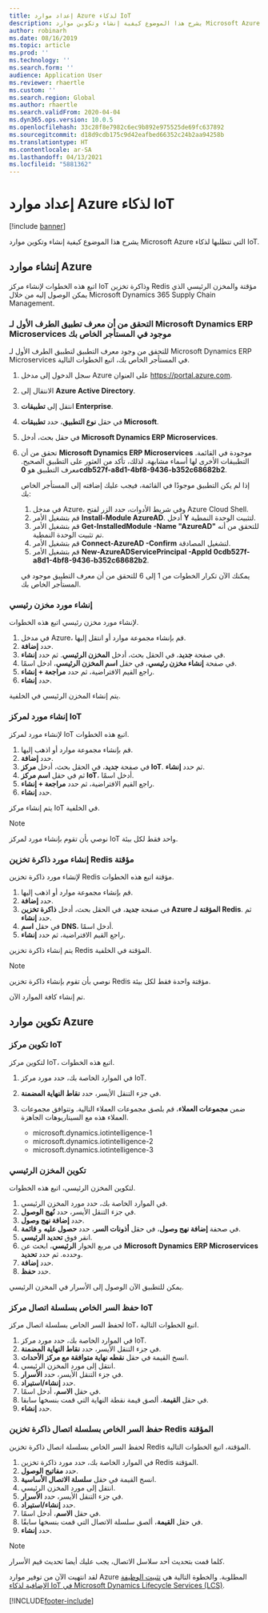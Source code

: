 ```yaml
---
title: إعداد موارد Azure لذكاء IoT
description: يشرح هذا الموضوع كيفية إنشاء وتكوين موارد Microsoft Azure التي تتطلبها لذكاء IoT.
author: robinarh
ms.date: 08/16/2019
ms.topic: article
ms.prod: ''
ms.technology: ''
ms.search.form: ''
audience: Application User
ms.reviewer: rhaertle
ms.custom: ''
ms.search.region: Global
ms.author: rhaertle
ms.search.validFrom: 2020-04-04
ms.dyn365.ops.version: 10.0.5
ms.openlocfilehash: 33c28f8e7982c6ec9b892e975525de69fc637892
ms.sourcegitcommit: d18d9cdb175c9d42eafbed66352c24b2aa94258b
ms.translationtype: HT
ms.contentlocale: ar-SA
ms.lasthandoff: 04/13/2021
ms.locfileid: "5881362"
---
```

# <a name="set-up-azure-resources-for-iot-intelligence"></a>إعداد موارد Azure لذكاء IoT

[!include [banner](../../includes/banner.md)]

يشرح هذا الموضوع كيفية إنشاء وتكوين موارد Microsoft Azure التي تتطلبها لذكاء IoT.

## <a name="create-azure-resources"></a>إنشاء موارد Azure

اتبع هذه الخطوات لإنشاء مركز IoT وذاكرة تخزين Redis مؤقتة والمخزن الرئيسي الذي يمكن الوصول إليه من خلال Microsoft Dynamics 365 Supply Chain Management.

### <a name="verify-that-the-microsoft-dynamics-erp-microservices-first-party-app-id-is-in-your-tenant"></a>التحقق من أن معرف تطبيق الطرف الأول لـ Microsoft Dynamics ERP Microservices موجود في المستأجر الخاص بك

للتحقق من وجود معرف التطبيق لتطبيق الطرف الأول لـ Microsoft Dynamics ERP Microservices في المستأجر الخاص بك، اتبع الخطوات التالية.

1. سجل الدخول إلى مدخل Azure على العنوان <https://portal.azure.com>.
2. الانتقال إلى **Azure Active Directory**.
3. انتقل إلى **تطبيقات Enterprise**.
4. في حقل **نوع التطبيق**، حدد **تطبيقات Microsoft**.
5. في حقل بحث، أدخل **Microsoft Dynamics ERP Microservices**.
6. تحقق من أن **Microsoft Dynamics ERP Microservices** موجودة في القائمة. التطبيقات الأخرى لها أسماء مشابهة. لذلك، تأكد من العثور على التطبيق الصحيح. معرف التطبيق هو **0cdb527f-a8d1-4bf8-9436-b352c68682b2**.

    إذا لم يكن التطبيق موجودًا في القائمة، فيجب عليك إضافته إلى المستأجر الخاص بك:

    1. في مدخل Azure، وفي شريط الأدوات، حدد الزر لفتح Azure Cloud Shell.
    2. قم بتشغيل الأمر **Install-Module AzureAD**. أدخل **Y** لتثبيت الوحدة النمطية.
    3. قم بتشغيل الأمر **Get-InstalledModule -Name "AzureAD"** للتحقق من أنه تم تثبيت الوحدة النمطية.
    4. قم بتشغيل الأمر **Connect-AzureAD -Confirm** لتشغيل المصادقة.
    5. قم بتشغيل الأمر **New-AzureADServicePrincipal -AppId 0cdb527f-a8d1-4bf8-9436-b352c68682b2**.

    يمكنك الآن تكرار الخطوات من 1 إلى 6 للتحقق من أن معرف التطبيق موجود في المستأجر الخاص بك.

### <a name="create-a-key-vault-resource"></a>إنشاء مورد مخزن رئيسي

لإنشاء مورد مخزن رئيسي اتبع هذه الخطوات.

1. في مدخل Azure، قم بإنشاء مجموعة موارد أو انتقل إليها.
2. حدد **إضافة**.
3. في صفحة **جديد**، في الحقل بحث، أدخل **المخزن الرئيسي**. ثم حدد **إنشاء**.
4. في صفحة **إنشاء مخزن رئيسي**، في حقل **اسم المخزن الرئيسي**، ادخل اسمًا.
5. راجع القيم الافتراضية، ثم حدد **مراجعة + إنشاء**.
6. حدد **إنشاء**.

يتم إنشاء المخزن الرئيسي في الخلفية.

### <a name="create-an-iot-hub-resource"></a>إنشاء مورد لمركز IoT

لإنشاء مورد لمركز IoT اتبع هذه الخطوات.

1. قم بإنشاء مجموعة موارد أو اذهب إليها.
2. حدد **إضافة**.
3. في صفحة **جديد**، في الحقل بحث، أدخل **مركز IoT**. ثم حدد **إنشاء**.
4. ثم في حقل **اسم مركز IoT**، أدخل اسمًا.
5. راجع القيم الافتراضية، ثم حدد **مراجعة + إنشاء**.
6. حدد **إنشاء**.

يتم إنشاء مركز IoT في الخلفية.

> [!NOTE]
> نوصي بأن تقوم بإنشاء مورد لمركز IoT واحد فقط لكل بيئة.

### <a name="create-a-redis-cache-resource"></a>إنشاء مورد ذاكرة تخزين Redis مؤقتة

لإنشاء مورد ذاكرة تخزين Redis مؤقتة اتبع هذه الخطوات.

1. قم بإنشاء مجموعة موارد أو اذهب إليها.
2. حدد **إضافة**.
3. في صفحة **جديد**، في الحقل بحث، أدخل **ذاكرة تخزين Azure المؤقتة لـ Redis**. ثم حدد **إنشاء**.
4. في حقل **اسم DNS**، أدخل اسمًا.
5. راجع القيم الافتراضية، ثم حدد **إنشاء**.

يتم إنشاء ذاكرة تخزين Redis المؤقتة في الخلفية.

> [!NOTE]
> نوصي بأن تقوم بإنشاء ذاكرة تخزين Redis مؤقتة واحدة فقط لكل بيئة.

تم إنشاء كافة الموارد الآن.

## <a name="configure-the-azure-resources"></a>تكوين موارد Azure

### <a name="configure-the-iot-hub"></a>تكوين مركز IoT

لتكوين مركز IoT، اتبع هذه الخطوات.

1. في الموارد الخاصة بك، حدد مورد مركز IoT.
2. في جزء التنقل الأيسر، حدد **نقاط النهاية المضمنة**.
3. ضمن **مجموعات العملاء**، قم بلصق مجموعات العملاء التالية. وتتوافق مجموعات العملاء هذه مع السيناريوهات الجاهزة.

    + microsoft.dynamics.iotintelligence-1
    + microsoft.dynamics.iotintelligence-2
    + microsoft.dynamics.iotintelligence-3

### <a name="configure-the-key-vault"></a>تكوين المخزن الرئيسي

لتكوين المخزن الرئيسي، اتبع هذه الخطوات.

1. في الموارد الخاصة بك، حدد مورد المخزن الرئيسي.
2. في جزء التنقل الأيسر، حدد **نُهج الوصول**.
3. حدد **إضافة نهج وصول**.
4. في صحفة **إضافة نهج وصول**، في حقل **أذونات السر**، حدد **حصول عليه** و **قائمة**.
5. انقر فوق **تحديد الرئيسي**.
6. في مربع الحوار **الرئيسي**، ابحث عن **Microsoft Dynamics ERP Microservices** وحدده. ثم حدد **تحديد**.
7. حدد **إضافة**.
8. حدد **حفظ**.

يمكن للتطبيق الآن الوصول إلى الأسرار في المخزن الرئيسي.

### <a name="save-the-iot-hub-connection-string-secret"></a>حفظ السر الخاص بسلسلة اتصال مركز IoT

لحفظ السر الخاص بسلسلة اتصال مركز IoT، اتبع الخطوات التالية.

1. في الموارد الخاصة بك، حدد مورد مركز IoT.
2. في جزء التنقل الأيسر، حدد **نقاط النهاية المضمنة**.
3. انسخ القيمة في حقل **نقطه نهاية متوافقة مع مركز الأحداث**.
4. انتقل إلى مورد المخزن الرئيسي.
5. في جزء التنقل الأيسر، حدد **الأسرار**.
6. حدد **إنشاء/استيراد**.
7. في حقل **الاسم**، أدخل اسمًا.
8. في حقل **القيمة**، ألصق قيمة نقطة النهاية التي قمت بنسخها سابقا.
9. حدد **إنشاء**.

### <a name="save-the-redis-cache-connection-string-secret"></a>حفظ السر الخاص بسلسلة اتصال ذاكرة تخزين Redis المؤقتة

لحفظ السر الخاص بسلسلة اتصال ذاكرة تخزين Redis المؤقتة، اتبع الخطوات التالية.

1. في الموارد الخاصة بك، حدد مورد ذاكرة تخزين Redis المؤقتة.
2. حدد **مفاتيح الوصول**.
3. انسخ القيمة في حقل **سلسلة الاتصال الأساسية**.
4. انتقل إلى مورد المخزن الرئيسي.
5. في جزء التنقل الأيسر، حدد **الأسرار**.
6. حدد **إنشاء/استيراد**.
7. في حقل **الاسم**، أدخل اسمًا.
8. في حقل **القيمة**، ألصق سلسلة الاتصال التي قمت بنسخها سابقًا.
9. حدد **إنشاء**.

> [!NOTE]
> كلما قمت بتحديث أحد سلاسل الاتصال، يجب عليك أيضا تحديث قيم الأسرار.

لقد انتهيت الآن من توفير موارد Azure المطلوبة. والخطوة التالية هي [تثبيت الوظيفة الإضافية لذكاء IoT في Microsoft Dynamics Lifecycle Services (LCS)](iot-lcs-setup.md).


[!INCLUDE[footer-include](../../includes/footer-banner.md)]
